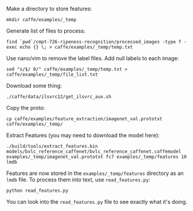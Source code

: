 Make a directory to store features:
```
mkdir caffe/examples/_temp
```
Generate list of files to process:
```
find `pwd`/cmpt-726-ripeness-recognition/processed_images -type f -exec echo {} \; > caffe/examples/_temp/temp.txt
```
Use nano/vim to remove the label files. Add null labels to each image:
```
sed "s/$/ 0/" caffe/examples/_temp/temp.txt > caffe/examples/_temp/file_list.txt
```
Download some thing:
```
./caffe/data/ilsvrc12/get_ilsvrc_aux.sh
```
Copy the proto:
```
cp caffe/examples/feature_extraction/imagenet_val.prototxt caffe/examples/_temp/
```
Extract Features (you may need to download the model here):
```
./build/tools/extract_features.bin models/bvlc_reference_caffenet/bvlc_reference_caffenet.caffemodel examples/_temp/imagenet_val.prototxt fc7 examples/_temp/features 10 lmdb
```
Features are now stored in the ```examples/_temp/features``` directory as an ```lmdb``` file. To process them into text, use ```read_features.py```:
```
python read_features.py
```
You can look into the ```read_features.py``` file to see exactly what it's doing.
